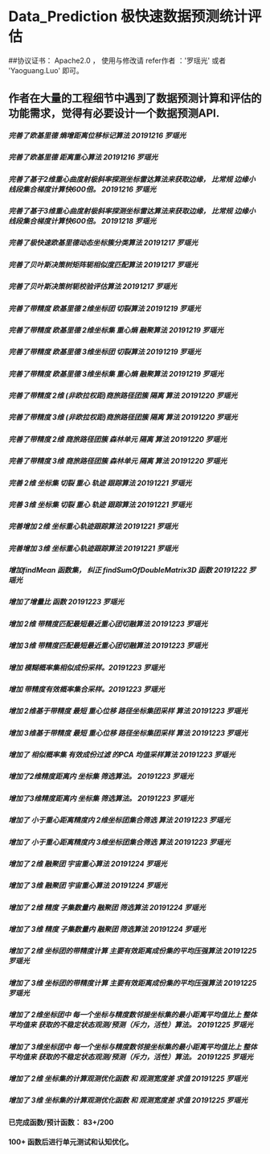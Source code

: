 # Data_Prediction 极快速数据预测统计评估
##协议证书： Apache2.0 ， 使用与修改请 refer作者 ：'罗瑶光' 或者 'Yaoguang.Luo' 即可。  
## 作者在大量的工程细节中遇到了数据预测计算和评估的功能需求，觉得有必要设计一个数据预测API.

##### 完善了欧基里德 熵增距离位移标记算法 20191216 罗瑶光
##### 完善了欧基里德 距离重心算法 20191216 罗瑶光
##### 完善了基于2维重心曲度射极斜率探测坐标雷达算法来获取边缘， 比常规 边缘小线段集合梯度计算快600倍。 20191216 罗瑶光
##### 完善了基于3维重心曲度射极斜率探测坐标雷达算法来获取边缘， 比常规 边缘小线段集合梯度计算快600倍。 20191218 罗瑶光
##### 完善了极快速欧基里德动态坐标簇分类算法 20191217 罗瑶光
##### 完善了贝叶斯决策树矩阵轭相似度匹配算法 20191217 罗瑶光
##### 完善了贝叶斯决策树轭校验评估算法 20191217 罗瑶光
##### 完善了带精度 欧基里德 2维坐标团 切裂算法 20191219 罗瑶光
##### 完善了带精度 欧基里德 2维坐标集 重心熵 融聚算法 20191219 罗瑶光
##### 完善了带精度 欧基里德 3维坐标团 切裂算法 20191219 罗瑶光
##### 完善了带精度 欧基里德 3维坐标集 重心熵 融聚算法 20191219 罗瑶光
##### 完善了带精度 2维 (非欧拉权距)商旅路径团簇 隔离 算法 20191220 罗瑶光
##### 完善了带精度 3维 (非欧拉权距)商旅路径团簇 隔离 算法 20191220 罗瑶光
##### 完善了带精度 2维 商旅路径团簇 森林单元 隔离 算法 20191220 罗瑶光
##### 完善了带精度 3维 商旅路径团簇 森林单元 隔离 算法 20191220 罗瑶光
##### 完善 2维 坐标集 切裂 重心 轨迹 跟踪算法 20191221 罗瑶光
##### 完善 3维 坐标集 切裂 重心 轨迹 跟踪算法 20191221 罗瑶光
##### 完善增加 2维 坐标重心轨迹跟踪算法 20191221 罗瑶光
##### 完善增加 3维 坐标重心轨迹跟踪算法 20191221 罗瑶光
##### 增加findMean 函数集， 纠正 findSumOfDoubleMatrix3D 函数 20191222 罗瑶光
##### 增加了增量比 函数 20191223 罗瑶光
##### 增加 2维 带精度匹配最短最近重心团切融算法 20191223 罗瑶光
##### 增加 3维 带精度匹配最短最近重心团切融算法 20191223 罗瑶光
##### 增加 模糊概率集相似成份采样。20191223 罗瑶光
##### 增加 带精度有效概率集合采样。20191223 罗瑶光
##### 增加 2维基于带精度 最短 重心位移 路径坐标集团采样 算法 20191223 罗瑶光
##### 增加 3维基于带精度 最短 重心位移 路径坐标集团采样 算法 20191223 罗瑶光
##### 增加了 相似概率集 有效成份过滤 的PCA 均值采样算法 20191223 罗瑶光
##### 增加了2维精度距离内 坐标集 筛选算法。 20191223 罗瑶光
##### 增加了3维精度距离内 坐标集 筛选算法。 20191223 罗瑶光
##### 增加了 小于重心距离精度内 2维坐标团集合筛选 算法 20191223 罗瑶光
##### 增加了 小于重心距离精度内 3维坐标团集合筛选 算法 20191223 罗瑶光
##### 增加了 2维 融聚团 宇宙重心算法 20191224 罗瑶光
##### 增加了 3维 融聚团 宇宙重心算法 20191224 罗瑶光
##### 增加了 2维 精度 子集数量内 融聚团 筛选算法 20191224 罗瑶光
##### 增加了 3维 精度 子集数量内 融聚团 筛选算法 20191224 罗瑶光
##### 增加了 2维 坐标团的带精度计算 主要有效距离成份集的平均压强算法 20191225 罗瑶光
##### 增加了 3维 坐标团的带精度计算 主要有效距离成份集的平均压强算法 20191225 罗瑶光
##### 增加了 2维坐标团中 每一个坐标与精度数邻接坐标集的最小距离平均值比上 整体平均值来 获取的不稳定状态观测/预测（斥力，活性）算法。 20191225 罗瑶光
##### 增加了 3维坐标团中 每一个坐标与精度数邻接坐标集的最小距离平均值比上 整体平均值来 获取的不稳定状态观测/预测（斥力，活性）算法。 20191225 罗瑶光
##### 增加了 2维 坐标集的计算观测优化函数 和 观测宽度差 求值 20191225 罗瑶光
##### 增加了 3维 坐标集的计算观测优化函数 和 观测宽度差 求值 20191225 罗瑶光

####  已完成函数/预计函数：  83+/200
####  100+ 函数后进行单元测试和认知优化。
